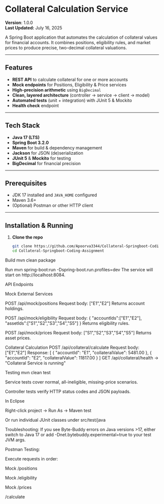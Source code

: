# Collateral Calculation Service

**Version**: 1.0.0  
**Last Updated:** July 16, 2025

A Spring Boot application that automates the calculation of collateral values for financial accounts. It combines positions, eligibility rules, and market prices to produce precise, two-decimal collateral valuations.

---

## Features

- **REST API** to calculate collateral for one or more accounts  
- **Mock endpoints** for Positions, Eligibility & Price services  
- **High-precision arithmetic** using `BigDecimal`  
- **Clean, layered architecture** (controller → service → client → model)  
- **Automated tests** (unit + integration) with JUnit 5 & Mockito  
- **Health check** endpoint

---

## Tech Stack

- **Java 17 (LTS)**  
- **Spring Boot 3.2.0**  
- **Maven** for build & dependency management  
- **Jackson** for JSON (de)serialization  
- **JUnit 5** & **Mockito** for testing  
- **BigDecimal** for financial precision

---

## Prerequisites

- JDK 17 installed and `JAVA_HOME` configured  
- Maven 3.6+  
- (Optional) Postman or other HTTP client  

---

## Installation & Running

1. **Clone the repo**  
   ```bash
   git clone https://github.com/Apoorva3344/Collateral-Springboot-Coding-Assignment.git
   cd Collateral-Springboot-Coding-Assignment
   
Build
mvn clean package

Run
mvn spring-boot:run -Dspring-boot.run.profiles=dev
The service will start on http://localhost:8084.

API Endpoints

Mock External Services

POST /api/mock/positions
Request body: ["E1","E2"]
Returns account holdings.

POST /api/mock/eligibility
Request body:
{
  "accountIds":["E1","E2"],
  "assetIds":["S1","S2","S3","S4","S5"]
}
Returns eligibility rules.

POST /api/mock/prices
Request body: ["S1","S2","S3","S4","S5"]
Returns asset prices.

Collateral Calculation
POST /api/collateral/calculate
Request body: ["E1","E2"]
Response:
[
  { "accountId": "E1", "collateralValue": 5481.00 },
  { "accountId": "E2", "collateralValue": 11817.00 }
]
GET /api/collateral/health → "Collateral Service is running"


Testing
mvn clean test

Service tests cover normal, all-ineligible, missing-price scenarios.

Controller tests verify HTTP status codes and JSON payloads.

In Eclipse

Right-click project → Run As → Maven test

Or run individual JUnit classes under src/test/java

Troubleshooting:
If you see Byte-Buddy errors on Java versions >17, either switch to Java 17 or add
-Dnet.bytebuddy.experimental=true to your test JVM args.

Postman Testing:

Execute requests in order:

Mock /positions

Mock /eligibility

Mock /prices

/calculate

